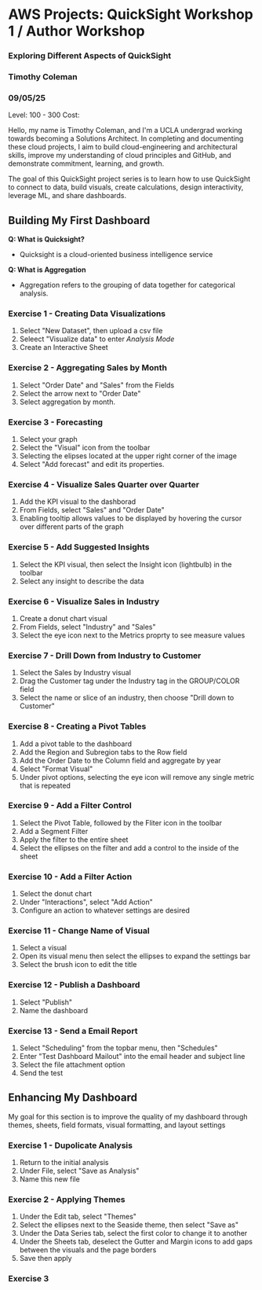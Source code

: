 # AWS Projects: QuickSight Workshop 1 / Author Workshop
### Exploring Different Aspects of QuickSight
### Timothy Coleman
### 09/05/25
Level: 100 - 300 
Cost: 


Hello, my name is Timothy Coleman, and I'm a UCLA undergrad working towards becoming a Solutions Architect. In completing and documenting these cloud projects, I aim to build cloud-engineering and architectural skills, improve my understanding of cloud principles and GitHub, and demonstrate commitment, learning, and growth.

The goal of this QuickSight project series is to learn how to use QuickSight to connect to data, build visuals, create calculations, design interactivity, leverage ML, and share dashboards.

 ## Building My First Dashboard
 
**Q: What is Quicksight?**
- Quicksight is a cloud-oriented business intelligence service

**Q: What is Aggregation**
- Aggregation refers to the grouping of data together for categorical analysis.

### Exercise 1 - Creating Data Visualizations
1. Select "New Dataset", then upload a csv file
2. Seleect "Visualize data" to enter _Analysis Mode_
3. Create an Interactive Sheet

### Exercise 2 - Aggregating Sales by Month
1. Select "Order Date" and "Sales" from the Fields
2. Select the arrow next to "Order Date"
3. Select aggregation by month.

### Exercise 3 - Forecasting
1. Select your graph
2. Select the "Visual" icon from the toolbar
3. Selecting the elipses located at the upper right corner of the image
4. Select "Add forecast" and edit its properties.

### Exercise 4 - Visualize Sales Quarter over Quarter
1. Add the KPI visual to the dashborad
2. From Fields, select "Sales" and "Order Date"
3. Enabling tooltip allows values to be displayed by hovering the cursor over different parts of the graph

### Exercise 5 - Add Suggested Insights
 1. Select the KPI visual, then select the Insight icon (lightbulb) in the toolbar
 2. Select any insight to describe the data

### Exercise 6 - Visualize Sales in Industry
1. Create a donut chart visual
2. From Fields, select "Industry" and "Sales"
3. Select the eye icon next to the Metrics proprty to see measure values

### Exercise 7 - Drill Down from Industry to Customer
1. Select the Sales by Industry visual
2. Drag the Customer tag under the Industry tag in the GROUP/COLOR field
3. Select the name or slice of an industry, then choose "Drill down to Customer"

### Exercise 8 - Creating a Pivot Tables
1. Add a pivot table to the dashboard
2. Add the Region and Subregion tabs to the Row field
3. Add the Order Date to the Column field and aggregate by year
4. Select "Format Visual"
5. Under pivot options, selecting the eye icon will remove any single metric that is repeated

### Exercise 9 - Add a Filter Control
1. Select the Pivot Table, followed by the Fliter icon in the toolbar
2. Add a Segment Filter
3. Apply the filter to the entire sheet
4. Select the ellipses on the filter and add a control to the inside of the sheet

### Exercise 10 - Add a Filter Action
1. Select the donut chart
2. Under "Interactions", select "Add Action"
3. Configure an action to whatever settings are desired

### Exercise 11 - Change Name of Visual
1. Select a visual
2. Open its visual menu then select the ellipses to expand the settings bar
3. Select the brush icon to edit the title

### Exercise 12 - Publish a Dashboard
1. Select "Publish"
2. Name the dashboard

### Exercise 13 - Send a Email Report
1. Select "Scheduling" from the topbar menu, then "Schedules"
2. Enter "Test Dashboard Mailout" into the email header and subject line
3. Select the file attachment option
4. Send the test

## Enhancing My Dashboard

My goal for this section is to improve the quality of my dashboard through themes, sheets, field formats, visual formatting, and layout settings

### Exercise 1 - Dupolicate Analysis
1. Return to the initial analysis
2. Under File, select "Save as Analysis"
3. Name this new file

### Exercise 2 - Applying Themes
1. Under the Edit tab, select "Themes"
2. Select the ellipses next to the Seaside theme, then select "Save as"
3. Under the Data Series tab, select the first color to change it to another
4. Under the Sheets tab, deselect the Gutter and Margin icons to add gaps between the visuals and the page borders
5. Save then apply

### Exercise 3
